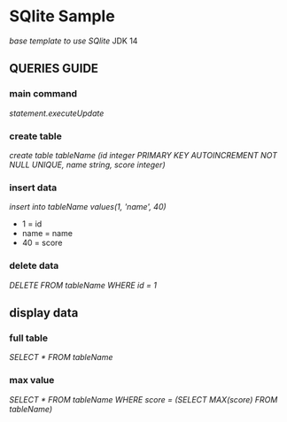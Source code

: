 # SQlite Sample
 *base template to use SQlite*
JDK 14

## QUERIES GUIDE

### main command
*statement.executeUpdate*

### create table
*create table tableName (id integer PRIMARY KEY AUTOINCREMENT NOT NULL UNIQUE, name string, score integer)*
### insert data
*insert into tableName values(1, 'name', 40)*
- 1 = id
- name = name
- 40 = score

### delete data
*DELETE FROM tableName WHERE id = 1*

## display data
### full table
*SELECT * FROM tableName*
### max value
*SELECT * FROM tableName WHERE score = (SELECT MAX(score) FROM tableName)*

